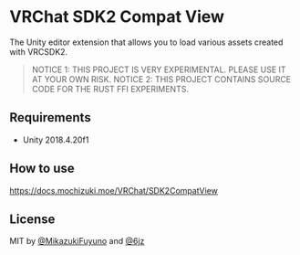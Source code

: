 # VRChat SDK2 Compat View

The Unity editor extension that allows you to load various assets created with VRCSDK2.

> NOTICE 1: THIS PROJECT IS VERY EXPERIMENTAL. PLEASE USE IT AT YOUR OWN RISK.
> NOTICE 2: THIS PROJECT CONTAINS SOURCE CODE FOR THE RUST FFI EXPERIMENTS.

## Requirements

- Unity 2018.4.20f1

## How to use

https://docs.mochizuki.moe/VRChat/SDK2CompatView

## License

MIT by [@MikazukiFuyuno](https://twitter.com/MikazukiFuyuno) and [@6jz](https://twitter.com/6jz)
